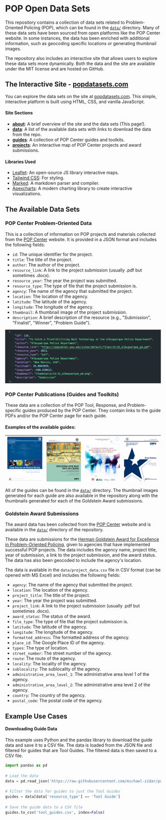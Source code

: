 # POP Open Data Sets

This repository contains a collection of data sets related to Problem-Oriented Policing (POP), which can be found in the [`data/`](https://github.com/michael-zidar/pop_projects/tree/main/data)  directory. Many of these data sets have been sourced from open platforms like the POP Center website. In some instances, the data has been enriched with additional information, such as geocoding specific locations or generating thumbnail images.

The repository also includes an interactive site that allows users to explore these data sets more dynamically. Both the data and the site are available under the MIT license and are hosted on GitHub.

## The Interactive Site - [popdatasets.com](https://popdatasets.com)

You can explore the data sets on the site at [popdatasets.com](https://popdatasets.com). This simple, interactive platform is built using HTML, CSS, and vanilla JavaScript. 

#### Site Sections
- **[about](https://popdatasets.com/index.html)**: A brief overview of the site and the data sets (This page!).
- **[data](https://popdatasets.com/download.html)**: A list of the available data sets with links to download the data from the repo.
- **[guides](https://popdatasets.com/guides.html)**: A collection of POP Center guides and toolkits.
- **[projects](https://popdatasets.com/projects.html)**: An interactive map of POP Center projects and award submissions.

#### Libraries Used
- [Leaflet](https://leafletjs.com/): An open-source JS library interactive maps.
- [Tailwind CSS](https://tailwindcss.com): For styling.
- [Marked](https://github.com/markedjs/marked): A markdown parser and compiler.
- [Apexcharts](https://apexcharts.com/): A modern charting library to create interactive visualizations.


## The Available Data Sets

### POP Center Problem-Oriented Data

This is a collection of information on POP projects and materials collected from the [POP Center](https://popcenter.asu.edu/content/about) website. It is provided in a JSON format and includes the following fields:

- `id`: The unique identifier for the project.
- `title`: The title of the project.
- `author`: The author of the project.
- `resource_link`: A link to the project submission (usually .pdf but sometimes .docx).
- `resource_year`: The year the project was submitted.
- `resource_type`: The type of file that the project submission is.
- `agency`: The name of the agency that submitted the project.
- `location`: The location of the agency.
- `latitude`: The latitude of the agency.
- `longitude`: The longitude of the agency.
- `thumbnail`: A thumbnail image of the project submission.
- `description`: A brief description of the resource (e.g., "Submission", "Finalist", "Winner", "Problem Guide").

![Goldstein Award Submissions and Guides](imgs/award_example.png)


### POP Center Publications (Guides and Toolkits)

These data are a collection of the POP Tool, Response, and Problem-specific guides produced by the POP Center. They contain links to the guide PDFs and/or the POP Center page for each guide.

#### Examples of the available guides:

| ![Crime Analysis](thumbnails/60Steps.png) | ![Implementing POP](thumbnails/building_our_way_out_of_crime_cops_version_geller_belsky_2009.png) | ![Understanding Crime](thumbnails/understanding_responding_to_crime_disorder_hot_spots_spi_final.png) | ![Street Robbery](thumbnails/street_robbery.png) |
|:----------------------------------:|:----------------------------------:|:----------------------------------:|:----------------------------------:|

All of the guides can be found in the [`data/`](https://github.com/michael-zidar/pop_projects/tree/main/data) directory. The thumbnail images generated for each guide are also available in the repository along with the thumbnails generated for each of the Goldstein Award submissions.


### Goldstein Award Submissions

The award data has been collected from the [POP Center](https://popcenter.asu.edu/content/about) website and is available in the [`data/`](https://github.com/michael-zidar/pop_projects/tree/main/data) directory of the repository.

These data are submissions for the [Herman Goldstein Award for Excellence in Problem-Oriented Policing](https://popcenter.asu.edu/content/pop-projects), given to agencies that have implemented successful POP projects. The data includes the agency name, project title, year of submission, a link to the project submission, and the award status. The data has also been geocoded to include the agency's location.

The data is available in the `data/project_data.csv` file in CSV format (can be opened with MS Excel) and includes the following fields:

- `agency`: The name of the agency that submitted the project.
- `location`: The location of the agency.
- `project_title`: The title of the project.
- `year`: The year the project was submitted.
- `project_link`: A link to the project submission (usually .pdf but sometimes .docx).
- `award_status`: The status of the award.
- `file_type`: The type of file that the project submission is.
- `latitude`: The latitude of the agency.
- `longitude`: The longitude of the agency.
- `formatted_address`: The formatted address of the agency.
- `place_id`: The Google Place ID of the agency.
- `types`: The type of location.
- `street_number`: The street number of the agency.
- `route`: The route of the agency.
- `locality`: The locality of the agency.
- `sublocality`: The sublocality of the agency.
- `administrative_area_level_1`: The administrative area level 1 of the agency.
- `administrative_area_level_2`: The administrative area level 2 of the agency.
- `country`: The country of the agency.
- `postal_code`: The postal code of the agency.


## Example Use Cases

#### Downloading Guide Data

This example uses Python and the pandas library to download the guide data and save it to a CSV file. The data is loaded from the JSON file and filtered for guides that are Tool Guides. The filtered data is then saved to a CSV file.

```python
import pandas as pd

# Load the data
data = pd.read_json('https://raw.githubusercontent.com/michael-zidar/pop_projects/main/data/content.json')

# Filter the data for guides to just the Tool Guides
guides = data[data['resource_type'] == 'Tool Guide']

# Save the guide data to a CSV file
guides.to_csv('tool_guides.csv', index=False)
```

